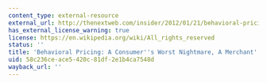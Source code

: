 ```yaml
---
content_type: external-resource
external_url: http://thenextweb.com/insider/2012/01/21/behavioral-pricing-a-consumers-worst-nightmare-a-merchants-dream/
has_external_license_warning: true
license: https://en.wikipedia.org/wiki/All_rights_reserved
status: ''
title: 'Behavioral Pricing: A Consumer''s Worst Nightmare, A Merchant''s Dream'
uid: 58c236ce-ace5-420c-81df-2e1b4ca7548d
wayback_url: ''
---
```

